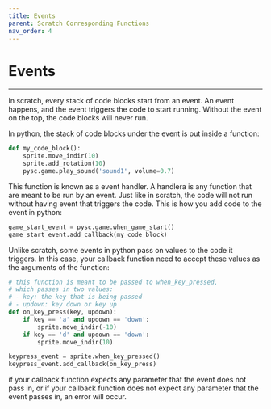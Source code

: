 ```yaml
---
title: Events
parent: Scratch Corresponding Functions
nav_order: 4
---
```

# Events
---
In scratch, every stack of code blocks start from an event. An event happens, and the event triggers the code to start running. Without the event on the top, the code blocks will never run. 

In python, the stack of code blocks under the event is put inside a function: 
```python
def my_code_block():
	sprite.move_indir(10)
	sprite.add_rotation(10)
	pysc.game.play_sound('sound1', volume=0.7)
```
This function is known as a event handler. A handlera is any function that are meant to be run by an event. Just like in scratch, the code will not run without having event that triggers the code. This is how you add code to the event in python:
```python
game_start_event = pysc.game.when_game_start()
game_start_event.add_callback(my_code_block)
```

Unlike scratch, some events in python pass on values to the code it triggers. In this case, your callback function need to accept these values as the arguments of the function: 

```python
# this function is meant to be passed to when_key_pressed,
# which passes in two values:
# - key: the key that is being passed
# - updown: key down or key up
def on_key_press(key, updown):
	if key == 'a' and updown == 'down':
		sprite.move_indir(-10)
	if key == 'd' and updown == 'down':
		sprite.move_indir(10)

keypress_event = sprite.when_key_pressed()
keypress_event.add_callback(on_key_press)
```
if your callback function expects any parameter that the event does not pass in, or if your callback function does not expect any parameter that the event passes in, an error will occur.

